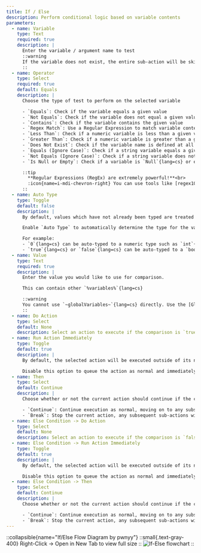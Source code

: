 ```yaml
---
title: If / Else
description: Perform conditional logic based on variable contents
parameters:
  - name: Variable
    type: Text
    required: true
    description: |
      Enter the variable / argument name to test
      ::warning
      If the variable does not exist, the entire sub-action will be skipped unless you are using the `Does Not Exist` operator.
      ::
  - name: Operator
    type: Select
    required: true
    default: Equals
    description: |
      Choose the type of test to perform on the selected variable

      - `Equals`: Check if the variable equals a given value
      - `Not Equals`: Check if the variable does not equal a given value
      - `Contains`: Check if the variable contains the given value
      - `Regex Match`: Use a Regular Expression to match variable contents
      - `Less Than`: Check if a numeric variable is less than a given value (does NOT include the set value)
      - `Greater Than`: Check if a numeric variable is greater than a given value (does NOT include the set value)
      - `Does Not Exist`: Check if the variable name is defined at all
      - `Equals (Ignore Case)`: Check if a string variable equals a given value, case insensitive
      - `Not Equals (Ignore Case)`: Check if a string variable does not equal a given value, case insensitive
      - `Is Null or Empty`: Check if a variable is `Null`{lang=cs} or empty

      ::tip
        **Regular Expressions (RegEx) are extremely powerful!**<br>
        :icon{name=i-mdi-chevron-right} You can use tools like [regex101](https://regex101.com) and [RegExr](https://regexr.com) to view and test your expressions.
      ::
  - name: Auto Type
    type: Toggle
    default: false
    description: |
      By default, values which have not already been typed are treated as text, or `string`{lang=cs} variables.

      Enable `Auto Type` to automatically determine the type for the variable value.

      For example:
      - `0`{lang=cs} can be auto-typed to a numeric type such as `int`{lang=cs} or `long`{lang=cs}
      - `true`{lang=cs} or `false`{lang=cs} can be auto-typed to a `bool`{lang=cs}
  - name: Value
    type: Text
    required: true
    description: |
      Enter the value you would like to use for comparison.

      This can contain other `%variables%`{lang=cs}

      ::warning
      You cannot use `~globalVariables~`{lang=cs} directly. Use the [Global Get](/api/sub-actions/core/global/global-get) sub-action to first load it into a local argument.
      ::
  - name: Do Action
    type: Select
    default: None
    description: Select an action to execute if the comparison is `true`{lang=cs}
  - name: Run Action Immediately
    type: Toggle
    default: true
    description: |
      By default, the selected action will be executed outside of its normal queue and treated as a subroutine of the current action, waiting for completion before moving on to the next sub-action.

      Disable this option to queue the action as normal and immediately move on to the next sub-action
  - name: Then
    type: Select
    default: Continue
    description: |
      Choose whether or not the current action should continue if the comparison was `true`{lang=cs}

      - `Continue`: Continue execution as normal, moving on to any subsequent sub-actions
      - `Break`: Stop the current action, any subsequent sub-actions will not be executed.
  - name: Else Condition -> Do Action
    type: Select
    default: None
    description: Select an action to execute if the comparison is `false`{lang=cs}
  - name: Else Condition -> Run Action Immediately
    type: Toggle
    default: true
    description: |
      By default, the selected action will be executed outside of its normal queue and treated as a subroutine of the current action, waiting for completion before moving on to the next sub-action.

      Disable this option to queue the action as normal and immediately move on to the next sub-action
  - name: Else Condition -> Then
    type: Select
    default: Continue
    description: |
      Choose whether or not the current action should continue if the comparison was `false`{lang=cs}

      - `Continue`: Continue execution as normal, moving on to any subsequent sub-actions
      - `Break`: Stop the current action, any subsequent sub-actions will not be executed.
---
```


::collapsible{name="If/Else Flow Diagram by pwnyy"}
  ::small{.text-gray-400}
  Right-Click -> Open in New Tab to view full size
  ::
  ![If-Else flowchart](/1.get-started/assets/if-else-flowchart.png)
::
